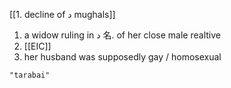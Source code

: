 [[1. decline of د mughals]]
1. a widow ruling in د 名. of her close male realtive
2. [[EIC]]
3. her husband was supposedly gay / homosexual

```query
"tarabai"
```